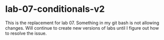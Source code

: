 # lab-07-conditionals-v2
This is the replacement for lab 07. Something in my git bash is not allowing changes. Will continue to create new versions of labs until I figure out how to resolve the issue.
